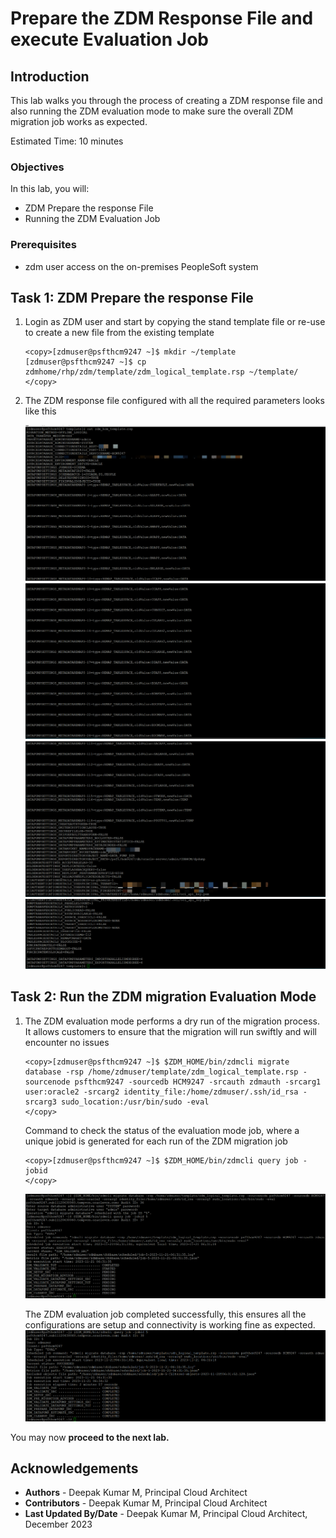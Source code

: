 #  Prepare the ZDM Response File and execute Evaluation Job

## Introduction
This lab walks you through the process of creating a ZDM response file and also running the ZDM evaluation mode to make sure the overall ZDM migration job works as expected.

Estimated Time: 10 minutes

### Objectives

In this lab, you will:
* ZDM Prepare the response File
* Running the ZDM Evaluation Job


### Prerequisites


* zdm user access on the on-premises PeopleSoft system


## Task 1: ZDM Prepare the response File

1. Login as ZDM user and start by copying the stand template file or re-use to create a new file from the existing template

     ```
     <copy>[zdmuser@psfthcm9247 ~]$ mkdir ~/template
     [zdmuser@psfthcm9247 ~]$ cp zdmhome/rhp/zdm/template/zdm_logical_template.rsp ~/template/
     </copy>
     ```
    

2. The ZDM response file configured with all the required parameters looks like this

    ![ZDM Response file](./images/zdm_response.png "")
    ![ZDM Response file](./images/zdm_response2.png "")
    ![ZDM Response file](./images/zdm_response3.png "")
    ![ZDM Response file](./images/zdm_response4.png "")


## Task 2: Run the ZDM migration Evaluation Mode

1. The ZDM evaluation mode performs a dry run of the migration process. It allows customers to ensure that the migration will run swiftly and will encounter no issues

     ```
     <copy>[zdmuser@psfthcm9247 ~]$ $ZDM_HOME/bin/zdmcli migrate database -rsp /home/zdmuser/template/zdm_logical_template.rsp -sourcenode psfthcm9247 -sourcedb HCM9247 -srcauth zdmauth -srcarg1 user:oracle2 -srcarg2 identity_file:/home/zdmuser/.ssh/id_rsa -srcarg3 sudo_location:/usr/bin/sudo -eval
     </copy>
     ```
    
    Command to check the status of the evaluation mode job, where a unique jobid is generated for each run of the ZDM migration job

     ```
     <copy>[zdmuser@psfthcm9247 ~]$ $ZDM_HOME/bin/zdmcli query job -jobid
     </copy>
     ```


    ![ZDM Evaluation Mode ](./images/zdm_eval.png "")

    The ZDM evaluation job completed successfully, this ensures all the configurations are setup and connectivity is working fine as expected. 
    ![ZDM Evaluation Mode ](./images/zdm_eval1.png "")


You may now **proceed to the next lab.**

## Acknowledgements
* **Authors** - Deepak Kumar M, Principal Cloud Architect
* **Contributors** - Deepak Kumar M, Principal Cloud Architect
* **Last Updated By/Date** - Deepak Kumar M, Principal Cloud Architect, December 2023


